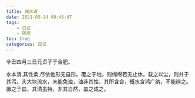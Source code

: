 ```yaml
---
title: 曲水说
date: 2021-05-14 08:46:47
tags:
    - 日记
    - 随想
toc: true
categories: 日记
---
```


辛丑四月三日元贞子于合肥。
<!--more-->
水本清,其性柔,尽依他形无自形。覆之于地，则绵绵若无止休，载之以尘，则并于其污。夫大块流水，未能免浊，浊非其性，其所含合，概水含鸿广纳，不能辨之。置之于皿，其清虽持，非其自然，皿之成之。